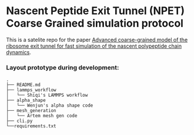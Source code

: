 # Nascent Peptide Exit Tunnel (NPET) Coarse Grained simulation protocol

This is a satelite repo for the paper [Advanced coarse-grained model of the ribosome exit tunnel for fast simulation of the nascent polypeptide chain dynamics](#citation_url).


### Layout prototype during development:

```
.
├── README.md
├── lammps_workflow
│   └── Shiqi's LAMMPS workflow
├── alpha_shape 
│   └── Wenjun's alpha shape code
├── mesh_generation
│   └── Artem mesh gen code
├── cli.py 
└──requirements.txt
```